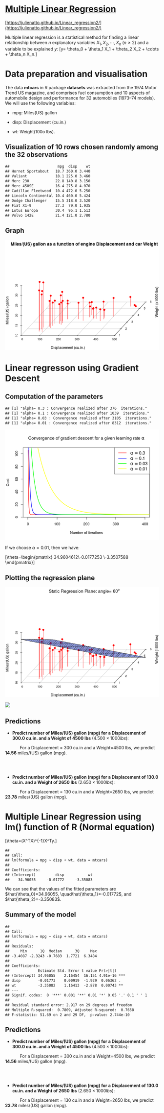# [Multiple Linear Regression](https://julienatto.github.io/Linear_regression2/)

[https://julienatto.github.io/Linear_regression2/](https://julienatto.github.io/Linear_regression2/)



Multiple linear regression is a statistical method for finding a linear relationship between $n$ explanatory variables $X_1, X_2, \cdots, X_n$ $(n\geq 2)$ and a variable to be explained $y$:
\[y= \theta_0 + \theta_1 X_1 + \theta_2 X_2 + \cdots + \theta_n X_n.\]

# Data preparation and visualisation


The data **mtcars** in R package **datasets** was extracted from the 1974 Motor Trend US magazine, and comprises fuel consumption and 10 aspects of automobile design and performance for 32 automobiles (1973–74 models). We will use the following variables:

* mpg: Miles(US) gallon

* disp: Displacement (cu.in.)

* wt: Weight(100o lbs).


## Visualization of 10 rows chosen randomly among the 32 observations



```
##                      mpg  disp    wt
## Hornet Sportabout   18.7 360.0 3.440
## Valiant             18.1 225.0 3.460
## Merc 230            22.8 140.8 3.150
## Merc 450SE          16.4 275.8 4.070
## Cadillac Fleetwood  10.4 472.0 5.250
## Lincoln Continental 10.4 460.0 5.424
## Dodge Challenger    15.5 318.0 3.520
## Fiat X1-9           27.3  79.0 1.935
## Lotus Europa        30.4  95.1 1.513
## Volvo 142E          21.4 121.0 2.780
```


## Graph


![](index_files/figure-html/graph-1.png)<!-- -->

# Linear regresson using Gradient Descent
## Computation of the parameters

```
## [1] "alpha= 0.3 : Convergence realized after 376  iterations."
## [1] "alpha= 0.1 : Convergence realized after 1039  iterations."
## [1] "alpha= 0.03 : Convergence realized after 3105  iterations."
## [1] "alpha= 0.01 : Convergence realized after 8312  iterations."
```


![](index_files/figure-html/GD_and_plots-1.png)<!-- -->



If we choose $\alpha=0.01$, then we have:


\[\theta=\begin{pmatrix} 34.9604612\\-0.0177253 \\-3.3507588 \end{pmatrix}\]

## Plotting the regression plane



![](index_files/figure-html/static_plot-1.png)<!-- -->



![](myReg3Dplots.gif)<!-- -->

## Predictions
* **Predict number of Miles/(US) gallon (mpg) for a Displacement of 300.0 cu.in. and a Weight of 4500 lbs** ($4.500\times 1000 lbs$):



$\qquad\quad$For a Displacement = 300 cu.in  and a Weight=4500 lbs, we predict **14.56** miles/(US) gallon (mpg).

\
&nbsp;

* **Predict number of Miles/(US) gallon (mpg) for a Displacement of 130.0 cu.in. and a Weight of 2650 lbs** ($2.650\times 1000 lbs$):



$\qquad\quad$For a Displacement = 130 cu.in  and a Weight=2650 lbs, we predict **23.78** miles/(US) gallon (mpg).

# Multiple Linear Regression using lm() function of R (Normal equation)

\[\theta=(X^TX)^{-1}X^Ty.\]


```
## 
## Call:
## lm(formula = mpg ~ disp + wt, data = mtcars)
## 
## Coefficients:
## (Intercept)         disp           wt  
##    34.96055     -0.01772     -3.35083
```

We can see that the values of the fitted parameters are $\hat{\theta_0}=34.96055, \quad\hat{\theta_1}=-0.01772$, and  $\hat{\theta_2}=-3.35083$.

## Summary of the model


```
## 
## Call:
## lm(formula = mpg ~ disp + wt, data = mtcars)
## 
## Residuals:
##     Min      1Q  Median      3Q     Max 
## -3.4087 -2.3243 -0.7683  1.7721  6.3484 
## 
## Coefficients:
##             Estimate Std. Error t value Pr(>|t|)    
## (Intercept) 34.96055    2.16454  16.151 4.91e-16 ***
## disp        -0.01773    0.00919  -1.929  0.06362 .  
## wt          -3.35082    1.16413  -2.878  0.00743 ** 
## ---
## Signif. codes:  0 '***' 0.001 '**' 0.01 '*' 0.05 '.' 0.1 ' ' 1
## 
## Residual standard error: 2.917 on 29 degrees of freedom
## Multiple R-squared:  0.7809,	Adjusted R-squared:  0.7658 
## F-statistic: 51.69 on 2 and 29 DF,  p-value: 2.744e-10
```




## Predictions
* **Predict number of Miles/(US) gallon (mpg) for a Displacement of 300.0 cu.in. and a Weight of 4500 lbs** ($4.500\times 1000 lbs$):



$\qquad\quad$For a Displacement = 300 cu.in  and a Weight=4500 lbs, we predict **14.56** miles/(US) gallon (mpg).

\
&nbsp;

* **Predict number of Miles/(US) gallon (mpg) for a Displacement of 130.0 cu.in. and a Weight of 2650 lbs** ($2.650\times 1000 lbs$):


$\qquad\quad$For a Displacement = 130 cu.in  and a Weight=2650 lbs, we predict **23.78** miles/(US) gallon (mpg).

